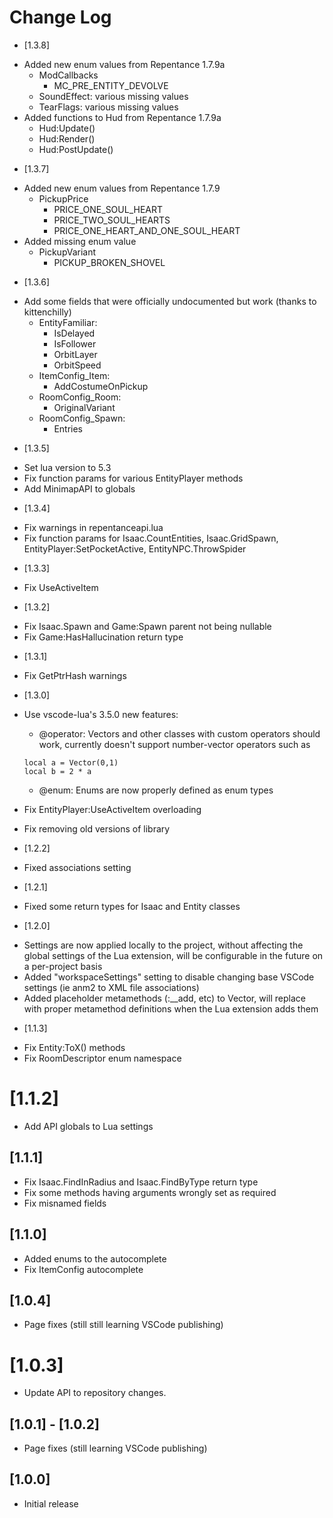 # Change Log

* [1.3.8]

- Added new enum values from Repentance 1.7.9a
    + ModCallbacks
        + MC_PRE_ENTITY_DEVOLVE
    + SoundEffect: various missing values
    + TearFlags: various missing values
- Added functions to Hud from Repentance 1.7.9a
    + Hud:Update()
    + Hud:Render()
    + Hud:PostUpdate()

* [1.3.7]

- Added new enum values from Repentance 1.7.9
    + PickupPrice
        + PRICE_ONE_SOUL_HEART
        + PRICE_TWO_SOUL_HEARTS
        + PRICE_ONE_HEART_AND_ONE_SOUL_HEART
- Added missing enum value
    + PickupVariant 
        + PICKUP_BROKEN_SHOVEL 

* [1.3.6]

- Add some fields that were officially undocumented but work (thanks to kittenchilly)
    + EntityFamiliar:
        + IsDelayed
        + IsFollower
        + OrbitLayer
        + OrbitSpeed
    + ItemConfig_Item:
        + AddCostumeOnPickup
    + RoomConfig_Room:
        + OriginalVariant
    + RoomConfig_Spawn:
        + Entries

* [1.3.5]

- Set lua version to 5.3
- Fix function params for various EntityPlayer methods
- Add MinimapAPI to globals

* [1.3.4]

- Fix warnings in repentanceapi.lua
- Fix function params for Isaac.CountEntities, Isaac.GridSpawn, EntityPlayer:SetPocketActive, EntityNPC.ThrowSpider

* [1.3.3]

- Fix UseActiveItem

* [1.3.2]

- Fix Isaac.Spawn and Game:Spawn parent not being nullable
- Fix Game:HasHallucination return type

* [1.3.1]

- Fix GetPtrHash warnings

* [1.3.0]

- Use vscode-lua's 3.5.0 new features:
    - @operator: Vectors and other classes with custom operators should work, currently doesn't support number-vector operators such as

    ```
    local a = Vector(0,1)
    local b = 2 * a
    ```
    - @enum: Enums are now properly defined as enum types
- Fix EntityPlayer:UseActiveItem overloading
- Fix removing old versions of library

* [1.2.2]

- Fixed associations setting

* [1.2.1]

- Fixed some return types for Isaac and Entity classes

* [1.2.0]

- Settings are now applied locally to the project, without affecting the global settings of the Lua extension, will be configurable in the future on a per-project basis
- Added "workspaceSettings" setting to disable changing base VSCode settings (ie anm2 to XML file associations)
- Added placeholder metamethods (:__add, etc) to Vector, will replace with proper metamethod definitions when the Lua extension adds them

* [1.1.3]

- Fix Entity:ToX() methods
- Fix RoomDescriptor enum namespace

# [1.1.2]

- Add API globals to Lua settings 

## [1.1.1]

- Fix Isaac.FindInRadius and Isaac.FindByType return type
- Fix some methods having arguments wrongly set as required
- Fix misnamed fields

## [1.1.0]

- Added enums to the autocomplete
- Fix ItemConfig autocomplete

## [1.0.4]

- Page fixes (still still learning VSCode publishing)

# [1.0.3]

- Update API to repository changes.

## [1.0.1] - [1.0.2]

- Page fixes (still learning VSCode publishing)

## [1.0.0]

- Initial release